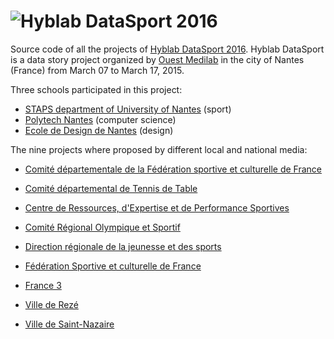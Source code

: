 ![Hyblab DataSport 2016][1]
==========

Source code of all the projects of [Hyblab DataSport 2016][2]. Hyblab DataSport is a data story project organized by [Ouest Medilab][3] in the city of Nantes (France) from March 07 to March 17, 2015.

Three schools participated in this project:

 - [STAPS department of University of Nantes][4] (sport)
 - [Polytech Nantes][5] (computer science)
 - [Ecole de Design de Nantes][6] (design)

The nine projects where proposed by different local and national media:

- [Comité départementale de la Fédération sportive et culturelle de France][7]
- [Comité départemental de Tennis de Table][8]
- [Centre de Ressources, d'Expertise et de Performance Sportives][9]
- [Comité Régional Olympique et Sportif][10]
- [Direction régionale de la jeunesse et des sports ][11]
- [Fédération Sportive et culturelle de France][12]
- [France 3][13]
- [Ville de Rezé][14]
- [Ville de Saint-Nazaire][15]

  [1]: http://www.hyblab.fr/wp-content/uploads/2015/01/datasport-hyblab-background1.jpg
  [2]: http://www.hyblab.fr/
  [3]: http://www.ouestmedialab.fr/
  [4]: http://www.staps.univ-nantes.fr/
  [5]: http://www.polytech.univ-nantes.fr/
  [6]: http://www.lecolededesign.com/
  [7]: http://www.fscf-loireatlantique.fr
  [8]: http://cdtt44.fr/siteCDTT44/
  [9]: http://www.creps-pdl.sports.gouv.fr/
  [10]: http://paysdelaloire.franceolympique.com/
  [11]: http://pays-de-la-loire.drdjscs.gouv.fr/
  [12]: http://www.fscf-loireatlantique.fr/
  [13]: http://www.france3.fr/
  [14]: http://www.reze.fr/
  [15]: http://www.mairie-saintnazaire.fr/
